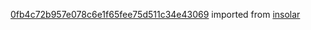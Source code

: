 [0fb4c72b957e078c6e1f65fee75d511c34e43069](https://github.com/insolar/insolar/commit/0fb4c72b957e078c6e1f65fee75d511c34e43069) imported from [insolar](https://github.com/insolar/insolar)
